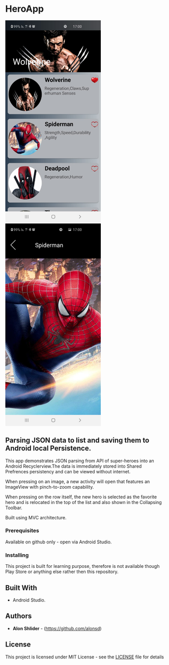 # HeroApp

<img src="https://github.com/alonsd/HeroApp/blob/master/HeroAppFront.jpeg" width="300"/>           <img src="https://github.com/alonsd/HeroApp/blob/master/HeroAppDetail.jpeg" width="300"/>

## Parsing JSON data to list and saving them to Android local Persistence.

This app demonstrates JSON parsing from API of super-heroes into an Android Recyclerview.The data is immediately stored into Shared Prefrences persistency and can be viewed without internet.

When pressing on an image, a new activity will open that features an ImageView with pinch-to-zoom capability. 

When pressing on the row itself, the new hero is selected as the favorite hero and is relocated in the top of the list and also shown in the Collapsing Toolbar. 

Built using MVC architecture.

### Prerequisites
Available on github only - open via Android Studio. 

### Installing
This project is built for learning purpose, therefore is not available though Play Store or anything else rather then this repository.

## Built With

- Android Studio.

## Authors

* **Alon Shlider** - (https://github.com/alonsd)

## License

This project is licensed under MIT License - see the [LICENSE](LICENSE) file for details


